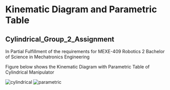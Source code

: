 # Kinematic Diagram and Parametric Table

## Cylindrical_Group_2_Assignment


In Partial Fulfillment of the requirements for MEXE-409 Robotics 2
Bachelor of Science in Mechatronics Engineering


Figure below shows the Kinematic Diagram with Parametric Table of Cylindrical Manipulator

![cylindrical](https://github.com/patrickverroya/Cylindrical_Lab1/assets/157602175/ab824386-07a6-478d-8ebe-36b9d570b47a)
![parametric](https://github.com/patrickverroya/Cylindrical_Lab1/assets/157602175/09903f6c-76df-4de0-b7ac-47824ac319ad)
